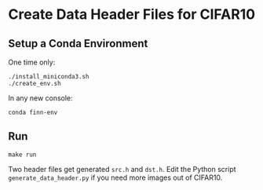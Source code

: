 # Create Data Header Files for CIFAR10

## Setup a Conda Environment

One time only:
```
./install_miniconda3.sh
./create_env.sh
```

In any new console:
```
conda finn-env
```

## Run

```
make run
```

Two header files get generated `src.h` and `dst.h`. Edit the Python script `generate_data_header.py` if you need more images out of CIFAR10.
